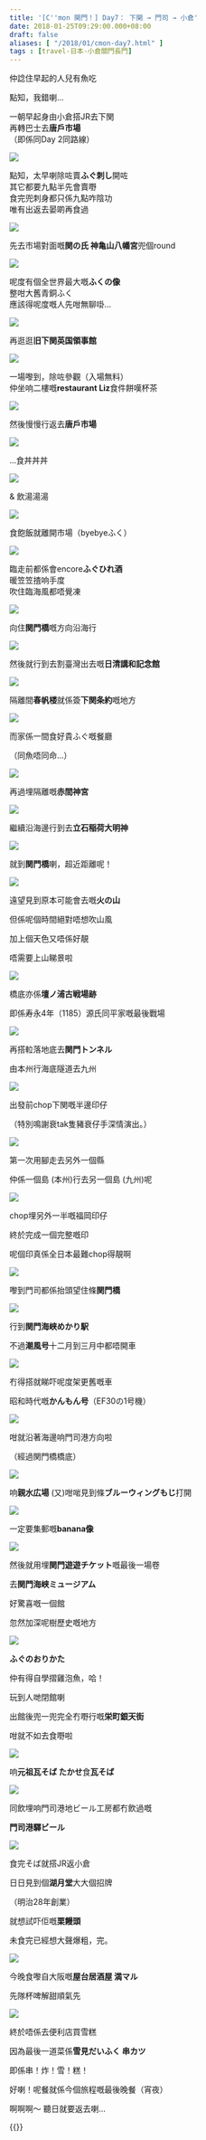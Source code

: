 ```yaml
---
title: '[C''mon 関門！] Day7： 下関 → 門司 → 小倉'
date: 2018-01-25T09:29:00.000+08:00
draft: false
aliases: [ "/2018/01/cmon-day7.html" ]
tags : [travel-日本-小倉關門長門]
---
```


仲諗住早起的人兒有魚吃

點知，我錯喇...

  
一朝早起身由小倉搭JR去下関  
再轉巴士去**唐戶市場**  
（即係同Day 2同路線）  

[![](https://c1.staticflickr.com/5/4761/24937125827_b5d0206d08_z.jpg)](https://c1.staticflickr.com/5/4761/24937125827_b5d0206d08_z.jpg)

點知，太早喇除咗賣**ふぐ刺し**開咗  
其它都要九點半先會賣嘢  
食完兜刺身都只係九點咋陰功  
唯有出返去晏啲再食過  

[![](https://c1.staticflickr.com/5/4746/39145061294_78071e1a2b_z.jpg)](https://c1.staticflickr.com/5/4746/39145061294_78071e1a2b_z.jpg)

先去市場對面嘅**関の氏 神亀山八幡宮**兜個round  

[![](https://c1.staticflickr.com/5/4613/39823012982_0e4b94a185_z.jpg)](https://c1.staticflickr.com/5/4613/39823012982_0e4b94a185_z.jpg)

呢度有個全世界最大嘅**ふくの像**  
整咁大舊青銅ふく  
應該得呢度嘅人先咁無聊啩...  

[![](https://c1.staticflickr.com/5/4694/39823012752_c2d749d6c3_z.jpg)](https://c1.staticflickr.com/5/4694/39823012752_c2d749d6c3_z.jpg)

再逛逛**旧下関英国領事館**  

[![](https://c1.staticflickr.com/5/4760/39855317791_c717eb8fb4_z.jpg)](https://c1.staticflickr.com/5/4760/39855317791_c717eb8fb4_z.jpg)

一場嚟到，除咗參觀（入場無料）  
仲坐响二樓嘅**restaurant Liz**食件餅嘆杯茶  

[![](https://c1.staticflickr.com/5/4740/39855529571_c155fbe6a2_z.jpg)](https://c1.staticflickr.com/5/4740/39855529571_c155fbe6a2_z.jpg)

然後慢慢行返去**唐戶市場**  

[![](https://c1.staticflickr.com/5/4650/39145296124_7a58620204_z.jpg)](https://c1.staticflickr.com/5/4650/39145296124_7a58620204_z.jpg)

...食丼丼丼  

[![](https://c1.staticflickr.com/5/4711/39855529081_a63fc54eac_z.jpg)](https://c1.staticflickr.com/5/4711/39855529081_a63fc54eac_z.jpg)

& 飲湯湯湯  

[![](https://c1.staticflickr.com/5/4723/39145494884_a55f00b132_z.jpg)](https://c1.staticflickr.com/5/4723/39145494884_a55f00b132_z.jpg)

食飽飯就離開市場（byebyeふく）  

[![](https://c1.staticflickr.com/5/4672/25982329998_b910f5e9e7_z.jpg)](https://c1.staticflickr.com/5/4672/25982329998_b910f5e9e7_z.jpg)

臨走前都係會encore**ふぐひれ酒**  
暖笠笠揸响手度  
吹住臨海風都唔覺凍  

[![](https://c1.staticflickr.com/5/4712/39145494594_69b1d6182b_z.jpg)](https://c1.staticflickr.com/5/4712/39145494594_69b1d6182b_z.jpg)

向住**関門橋**嘅方向沿海行  

[![](https://c1.staticflickr.com/5/4623/25982555108_e27d830285_z.jpg)](https://c1.staticflickr.com/5/4623/25982555108_e27d830285_z.jpg)

然後就行到去割臺灣出去嘅**日清講和記念館**  

[![](https://c1.staticflickr.com/5/4717/38956887465_7749a88f30_z.jpg)](https://c1.staticflickr.com/5/4717/38956887465_7749a88f30_z.jpg)

隔離間**春帆楼**就係簽**下関条約**嘅地方  

[![](https://c1.staticflickr.com/5/4616/28076491339_86043bcfb2_z.jpg)](https://c1.staticflickr.com/5/4616/28076491339_86043bcfb2_z.jpg)

而家係一間食好貴ふぐ嘅餐廳

（同魚唔同命...）

[![](https://c1.staticflickr.com/5/4667/39823980092_3ac83f19ec_z.jpg)](https://c1.staticflickr.com/5/4667/39823980092_3ac83f19ec_z.jpg)

再過埋隔離嘅**赤間神宮**

[![](https://c1.staticflickr.com/5/4629/25982873638_e8cc991e22_z.jpg)](https://c1.staticflickr.com/5/4629/25982873638_e8cc991e22_z.jpg)

繼續沿海邊行到去**立石稲荷大明神**

[![](https://c1.staticflickr.com/5/4746/25982874708_be2ab00c7b_z.jpg)](https://c1.staticflickr.com/5/4746/25982874708_be2ab00c7b_z.jpg)

就到**関門橋**喇，超近距離呢！

[![](https://c1.staticflickr.com/5/4605/38957270805_3e1af88571_z.jpg)](https://c1.staticflickr.com/5/4605/38957270805_3e1af88571_z.jpg)

遠望見到原本可能會去嘅**火の山**

但係呢個時間絕對唔想吹山風

加上個天色又唔係好靚

唔需要上山睇景啦

[![](https://c1.staticflickr.com/5/4650/39146148054_d218fe1a27_z.jpg)](https://c1.staticflickr.com/5/4650/39146148054_d218fe1a27_z.jpg)

橋底亦係**壇ノ浦古戦場跡**

即係寿永4年（1185）源氏同平家嘅最後戰場

[![](https://c1.staticflickr.com/5/4657/25002042367_4835fd3089_z.jpg)](https://c1.staticflickr.com/5/4657/25002042367_4835fd3089_z.jpg)

再搭𨋢落地底去**関門トンネル**

由本州行海底隧道去九州

[![](https://c1.staticflickr.com/5/4654/39162839104_5af9a6b2d0_z.jpg)](https://c1.staticflickr.com/5/4654/39162839104_5af9a6b2d0_z.jpg)

出發前chop下関嘅半邊印仔

（特別鳴謝衰tak隻豬衰仔手深情演出。）

[![](https://c1.staticflickr.com/5/4749/25002042217_9045e472ac_z.jpg)](https://c1.staticflickr.com/5/4749/25002042217_9045e472ac_z.jpg)

第一次用腳走去另外一個縣

仲係一個島 (本州)行去另一個島 (九州)呢

[![](https://c1.staticflickr.com/5/4603/39162838454_37eab158a5_z.jpg)](https://c1.staticflickr.com/5/4603/39162838454_37eab158a5_z.jpg)

chop埋另外一半嘅福岡印仔

終於完成一個完整嘅印

呢個印真係全日本最難chop得靚啊

[![](https://c1.staticflickr.com/5/4605/25002041187_ba2d650369_z.jpg)](https://c1.staticflickr.com/5/4605/25002041187_ba2d650369_z.jpg)

嚟到門司都係抬頭望住條**関門橋**

[![](https://c1.staticflickr.com/5/4631/38974466255_f776d963c3_z.jpg)](https://c1.staticflickr.com/5/4631/38974466255_f776d963c3_z.jpg)

行到**関門海峡めかり駅**

不過**潮風号**十二月到三月中都唔開車

[![](https://c1.staticflickr.com/5/4606/39874137341_5f73e8f9d5_z.jpg)](https://c1.staticflickr.com/5/4606/39874137341_5f73e8f9d5_z.jpg)

冇得搭就睇吓呢度架更舊嘅車

昭和時代嘅**かんもん号**（EF30の1号機）

[![](https://c1.staticflickr.com/5/4702/39874389091_b2a85e85f6_z.jpg)](https://c1.staticflickr.com/5/4702/39874389091_b2a85e85f6_z.jpg)

咁就沿著海邊响門司港方向啦

（經過関門橋橋底）

[![](https://c1.staticflickr.com/5/4763/39874596411_a8123988bb_z.jpg)](https://c1.staticflickr.com/5/4763/39874596411_a8123988bb_z.jpg)

响**親水広場** (又)咁啱見到條**ブルーウィングもじ**打開

[![](https://c1.staticflickr.com/5/4749/39163595024_2d0d0b5a8b_z.jpg)](https://c1.staticflickr.com/5/4749/39163595024_2d0d0b5a8b_z.jpg)

一定要集郵嘅**banana像**

[![](https://c1.staticflickr.com/5/4719/39874692061_b2cac31771_z.jpg)](https://c1.staticflickr.com/5/4719/39874692061_b2cac31771_z.jpg)

然後就用埋**関門遊遊チケット**嘅最後一場卷

去**関門海峡ミュージアム**

好驚喜嘅一個館

忽然加深呢樹歷史嘅地方

[![](https://c1.staticflickr.com/5/4752/28094155569_f6e428cb92_z.jpg)](https://c1.staticflickr.com/5/4752/28094155569_f6e428cb92_z.jpg)

**ふぐのおりかた**

仲有得自學摺雞泡魚，哈！

  

玩到人哋閉館喇

出館後兜一兜完全冇嘢行嘅**栄町銀天街**

咁就不如去食嘢啦

[![](https://c1.staticflickr.com/5/4703/39163901694_4cd661400c_z.jpg)](https://c1.staticflickr.com/5/4703/39163901694_4cd661400c_z.jpg)

响**元祖瓦そば たかせ**食**瓦そば**

[![](https://c1.staticflickr.com/5/4743/28094416169_c5f424325f_z.jpg)](https://c1.staticflickr.com/5/4743/28094416169_c5f424325f_z.jpg)

同飲埋响門司港地ビール工房都冇飲過嘅

**門司港驛ビール**

[![](https://c1.staticflickr.com/5/4752/39842072832_e74b1aed03_z.jpg)](https://c1.staticflickr.com/5/4752/39842072832_e74b1aed03_z.jpg)

食完そば就搭JR返小倉

日日見到個**湖月堂**大大個招牌

（明治28年創業）

就想試吓佢嘅**栗饅頭**

未食完已經想大聲爆粗，完。

[![](https://c1.staticflickr.com/5/4619/25003468247_8c7c574003_z.jpg)](https://c1.staticflickr.com/5/4619/25003468247_8c7c574003_z.jpg)

今晚食嚟自大阪嘅**屋台居酒屋 満マル**

先隊杯啤解甜順氣先

[![](https://c1.staticflickr.com/5/4748/39875379801_4b49456be0_z.jpg)](https://c1.staticflickr.com/5/4748/39875379801_4b49456be0_z.jpg)

終於唔係去便利店買雪糕

因為最後一道菜係**雪見だいふく 串カツ**

即係串！炸！雪！糕！

  

好喇！呢餐就係今個旅程嘅最後晚餐（宵夜）

  

  

啊啊啊～ 聽日就要返去喇...  
  

{{<kanmon>}}
